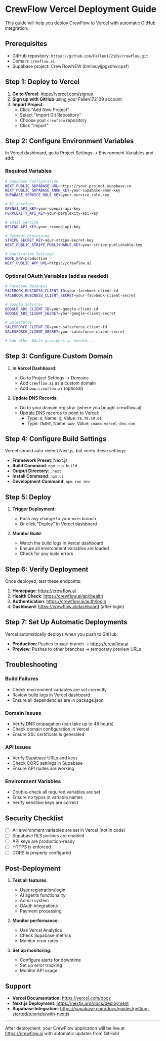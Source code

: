 # CrewFlow Vercel Deployment Guide

This guide will help you deploy CrewFlow to Vercel with automatic GitHub integration.

## Prerequisites

- GitHub repository: `https://github.com/Fallen172109/crewflow.git`
- Domain: `crewflow.ai`
- Supabase project: CrewFlowNEW (bmlieuyijpgxdhvicpsf)

## Step 1: Deploy to Vercel

1. **Go to Vercel**: https://vercel.com/signup
2. **Sign up with GitHub** using your Fallen172109 account
3. **Import Project**:
   - Click "Add New Project"
   - Select "Import Git Repository"
   - Choose your `crewflow` repository
   - Click "Import"

## Step 2: Configure Environment Variables

In Vercel dashboard, go to Project Settings → Environment Variables and add:

### Required Variables
```bash
# Supabase Configuration
NEXT_PUBLIC_SUPABASE_URL=https://your-project.supabase.co
NEXT_PUBLIC_SUPABASE_ANON_KEY=your-supabase-anon-key
SUPABASE_SERVICE_ROLE_KEY=your-service-role-key

# AI Services
OPENAI_API_KEY=your-openai-api-key
PERPLEXITY_API_KEY=your-perplexity-api-key

# Email Service
RESEND_API_KEY=your-resend-api-key

# Payment Processing
STRIPE_SECRET_KEY=your-stripe-secret-key
NEXT_PUBLIC_STRIPE_PUBLISHABLE_KEY=your-stripe-publishable-key

# Application Settings
NODE_ENV=production
NEXT_PUBLIC_APP_URL=https://crewflow.ai
```

### Optional OAuth Variables (add as needed)
```bash
# Facebook Business
FACEBOOK_BUSINESS_CLIENT_ID=your-facebook-client-id
FACEBOOK_BUSINESS_CLIENT_SECRET=your-facebook-client-secret

# Google Services
GOOGLE_ADS_CLIENT_ID=your-google-client-id
GOOGLE_ADS_CLIENT_SECRET=your-google-client-secret

# Salesforce
SALESFORCE_CLIENT_ID=your-salesforce-client-id
SALESFORCE_CLIENT_SECRET=your-salesforce-client-secret

# Add other OAuth providers as needed...
```

## Step 3: Configure Custom Domain

1. **In Vercel Dashboard**:
   - Go to Project Settings → Domains
   - Add `crewflow.ai` as a custom domain
   - Add `www.crewflow.ai` (optional)

2. **Update DNS Records**:
   - Go to your domain registrar (where you bought crewflow.ai)
   - Update DNS records to point to Vercel:
     - Type: `A`, Name: `@`, Value: `76.76.19.61`
     - Type: `CNAME`, Name: `www`, Value: `cname.vercel-dns.com`

## Step 4: Configure Build Settings

Vercel should auto-detect Next.js, but verify these settings:

- **Framework Preset**: Next.js
- **Build Command**: `npm run build`
- **Output Directory**: `.next`
- **Install Command**: `npm ci`
- **Development Command**: `npm run dev`

## Step 5: Deploy

1. **Trigger Deployment**:
   - Push any change to your `main` branch
   - Or click "Deploy" in Vercel dashboard

2. **Monitor Build**:
   - Watch the build logs in Vercel dashboard
   - Ensure all environment variables are loaded
   - Check for any build errors

## Step 6: Verify Deployment

Once deployed, test these endpoints:

1. **Homepage**: https://crewflow.ai
2. **Health Check**: https://crewflow.ai/api/health
3. **Authentication**: https://crewflow.ai/auth/login
4. **Dashboard**: https://crewflow.ai/dashboard (after login)

## Step 7: Set Up Automatic Deployments

Vercel automatically deploys when you push to GitHub:

- **Production**: Pushes to `main` branch → https://crewflow.ai
- **Preview**: Pushes to other branches → temporary preview URLs

## Troubleshooting

### Build Failures
- Check environment variables are set correctly
- Review build logs in Vercel dashboard
- Ensure all dependencies are in package.json

### Domain Issues
- Verify DNS propagation (can take up to 48 hours)
- Check domain configuration in Vercel
- Ensure SSL certificate is generated

### API Issues
- Verify Supabase URLs and keys
- Check CORS settings in Supabase
- Ensure API routes are working

### Environment Variables
- Double-check all required variables are set
- Ensure no typos in variable names
- Verify sensitive keys are correct

## Security Checklist

- [ ] All environment variables are set in Vercel (not in code)
- [ ] Supabase RLS policies are enabled
- [ ] API keys are production-ready
- [ ] HTTPS is enforced
- [ ] CORS is properly configured

## Post-Deployment

1. **Test all features**:
   - User registration/login
   - AI agents functionality
   - Admin system
   - OAuth integrations
   - Payment processing

2. **Monitor performance**:
   - Use Vercel Analytics
   - Check Supabase metrics
   - Monitor error rates

3. **Set up monitoring**:
   - Configure alerts for downtime
   - Set up error tracking
   - Monitor API usage

## Support

- **Vercel Documentation**: https://vercel.com/docs
- **Next.js Deployment**: https://nextjs.org/docs/deployment
- **Supabase Integration**: https://supabase.com/docs/guides/getting-started/tutorials/with-nextjs

---

After deployment, your CrewFlow application will be live at https://crewflow.ai with automatic updates from GitHub!
